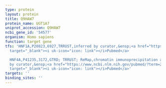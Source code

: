 ```yaml
---
type: protein
layout: protein
title: Q9HAW7
protein_name: UGT1A7
uniprot_accession: Q9HAW7
ncbi_gene_id: '54577'
organism: Homo sapiens
function: target gene
tfs: 'HNF1A,P20823,6927,TRRUST,inferred by curator,&ensp;<a href="https://www.ncbi.nlm.nih.gov/pubmed/?term=20406851%5Buid%5D"
  target="_blank"><i uk-icon="icon: link"></i>Pubmed</a>

  HNF4A,P41235,3172,GTRD; TRRUST; ReMap,chromatin immunoprecipitation assay; inferred
  by curator,&ensp;<a href="https://www.ncbi.nlm.nih.gov/pubmed/?term=20406851%5Buid%5D"
  target="_blank"><i uk-icon="icon: link"></i>Pubmed</a>'
targets: ''
binding_sites: ''
---
```

